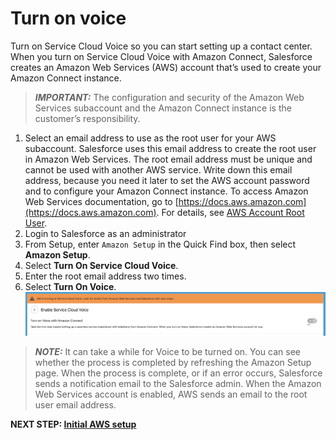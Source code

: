 # Turn on voice

Turn on Service Cloud Voice so you can start setting up a contact center. When you turn on Service Cloud Voice with Amazon Connect, Salesforce creates an Amazon Web Services (AWS) account that’s used to create your Amazon Connect instance.

> **_IMPORTANT:_** The configuration and security of the Amazon Web Services subaccount and the Amazon Connect instance is the customer’s responsibility.

1.  Select an email address to use as the root user for your AWS subaccount. Salesforce uses this email address to create the root user in Amazon Web Services. The root email address must be unique and cannot be used with another AWS service. Write down this email address, because you need it later to set the AWS account password and to configure your Amazon Connect instance. To access Amazon Web Services documentation, go to [https://docs.aws.amazon.com](https://docs.aws.amazon.com). For details, see [AWS Account Root User](https://docs.aws.amazon.com/IAM/latest/UserGuide/id_root-user.html). 
1.  Login to Salesforce as an administrator
1.  From Setup, enter `Amazon Setup` in the Quick Find box, then select **Amazon Setup**.
1.  Select **Turn On Service Cloud Voice**.
1.  Enter the root email address two times.
1.  Select **Turn On Voice**. ![Turn on voice](/static/01/turn_on_voice.png)

> **_NOTE:_** It can take a while for Voice to be turned on. You can see whether the process is completed by refreshing the Amazon Setup page. When the process is complete, or if an error occurs, Salesforce sends a notification email to the Salesforce admin. When the Amazon Web Services account is enabled, AWS sends an email to the root user email address.

**NEXT STEP: [Initial AWS setup](prep_05.md)**
